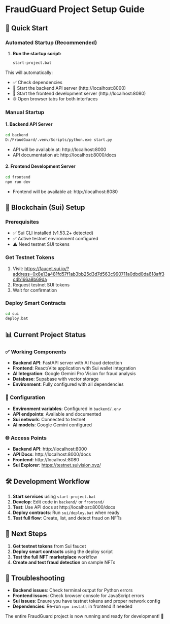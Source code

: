# FraudGuard Project Setup Guide

## 🚀 Quick Start

### Automated Startup (Recommended)
1. **Run the startup script:**
   ```bash
   start-project.bat
   ```

This will automatically:
- ✅ Check dependencies
- 🔧 Start the backend API server (http://localhost:8000)
- 🎨 Start the frontend development server (http://localhost:8080)
- 🌐 Open browser tabs for both interfaces

### Manual Startup

#### 1. Backend API Server
```bash
cd backend
D:/FraudGuard/.venv/Scripts/python.exe start.py
```
- API will be available at: http://localhost:8000
- API documentation at: http://localhost:8000/docs

#### 2. Frontend Development Server
```bash
cd frontend
npm run dev
```
- Frontend will be available at: http://localhost:8080

## 🔗 Blockchain (Sui) Setup

### Prerequisites
- ✅ Sui CLI installed (v1.53.2+ detected)
- ✅ Active testnet environment configured
- ⚠️ Need testnet SUI tokens

### Get Testnet Tokens
1. Visit: https://faucet.sui.io/?address=0x8e13a481fd57f1ab3bb25d3d7d563c990711a0dbd0da618aff3c4b166a8b69da
2. Request testnet SUI tokens
3. Wait for confirmation

### Deploy Smart Contracts
```bash
cd sui
deploy.bat
```

## 📊 Current Project Status

### ✅ Working Components
- **Backend API**: FastAPI server with AI fraud detection
- **Frontend**: React/Vite application with Sui wallet integration
- **AI Integration**: Google Gemini Pro Vision for fraud analysis
- **Database**: Supabase with vector storage
- **Environment**: Fully configured with all dependencies

### 🔧 Configuration
- **Environment variables**: Configured in `backend/.env`
- **API endpoints**: Available and documented
- **Sui network**: Connected to testnet
- **AI models**: Google Gemini configured

### 🌐 Access Points
- **Backend API**: http://localhost:8000
- **API Docs**: http://localhost:8000/docs
- **Frontend**: http://localhost:8080
- **Sui Explorer**: https://testnet.suivision.xyz/

## 🛠 Development Workflow

1. **Start services** using `start-project.bat`
2. **Develop**: Edit code in `backend/` or `frontend/`
3. **Test**: Use API docs at http://localhost:8000/docs
4. **Deploy contracts**: Run `sui/deploy.bat` when ready
5. **Test full flow**: Create, list, and detect fraud on NFTs

## 📝 Next Steps

1. **Get testnet tokens** from Sui faucet
2. **Deploy smart contracts** using the deploy script
3. **Test the full NFT marketplace** workflow
4. **Create and test fraud detection** on sample NFTs

## 🚨 Troubleshooting

- **Backend issues**: Check terminal output for Python errors
- **Frontend issues**: Check browser console for JavaScript errors
- **Sui issues**: Ensure you have testnet tokens and proper network config
- **Dependencies**: Re-run `npm install` in frontend if needed

The entire FraudGuard project is now running and ready for development! 🎉
